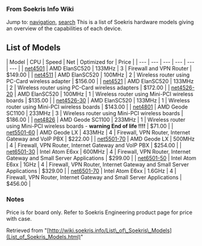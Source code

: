 
### From Soekris Info Wiki



Jump to: [navigation](List_of_Soekris_Models.html#column-one), [search](List_of_Soekris_Models.html#searchInput) 
This is a list of Soekris hardware models giving an overview of the capabilities of each device.



##  List of Models




|  Model
 |  CPU
 |  Speed
 |  Net
 |  Optimized for
 |  Price
 |
| --- | --- | --- | --- | --- | --- |
| [net4501](https://web.archive.org/web/20180610231609/http://wiki.soekris.info/Net4501 "Net4501") |  AMD ElanSC520
 |  133MHz
 |  3
 |  Firewall and VPN Router
 |  $149.00
 |
| [net4511](https://web.archive.org/web/20180610231609/http://wiki.soekris.info/Net4511 "Net4511") |  AMD ElanSC520
 |  100MHz
 |  2
 |  Wireless router using PC-Card wireless adapter
 |  $156.00
 |
| [net4521](https://web.archive.org/web/20180610231609/http://wiki.soekris.info/Net4521 "Net4521") |  AMD ElanSC520
 |  133MHz
 |  2
 |  Wireless router using PC-Card wireless adapters
 |  $172.00
 |
| [net4526-20](https://web.archive.org/web/20180610231609/http://wiki.soekris.info/Net4526 "Net4526") |  AMD ElanSC520
 |  100MHz
 |  1
 |  Wireless router using Mini-PCI wireless boards
 |  $135.00
 |
| [net4526-30](https://web.archive.org/web/20180610231609/http://wiki.soekris.info/Net4526 "Net4526") |  AMD ElanSC520
 |  133MHz
 |  1
 |  Wireless router using Mini-PCI wireless boards
 |  $143.00
 |
| [net4801](https://web.archive.org/web/20180610231609/http://wiki.soekris.info/Net4801 "Net4801") |  AMD Geode SC1100
 |  233MHz
 |  3
 |  Wireless router using Mini-PCI wireless boards
 |  $186.00
 |
| [net4826](https://web.archive.org/web/20180610231609/http://wiki.soekris.info/Net4826 "Net4826") |  AMD Geode SC1100
 |  233MHz
 |  1
 |  Wireless router using Mini-PCI wireless boards - **warning End of life !!!!** |  $71.00
 |
| [net5501-60](https://web.archive.org/web/20180610231609/http://wiki.soekris.info/Net5501 "Net5501") |  AMD Geode LX
 |  433MHz
 |  4
 |  Firewall, VPN Router, Internet Gateway and VoIP PBX
 |  $222.00
 |
| [net5501-70](https://web.archive.org/web/20180610231609/http://wiki.soekris.info/Net5501 "Net5501") |  AMD Geode LX
 |  500MHz
 |  4
 |  Firewall, VPN Router, Internet Gateway and VoIP PBX
 |  $254.00
 |
| [net6501-30](https://web.archive.org/web/20180610231609/http://wiki.soekris.info/index.php?title=Net6501&action=edit "Net6501") |  Intel Atom E6xx
 |  600MHz
 |  4
 |  Firewall, VPN Router, Internet Gateway and Small Server Applications
 |  $299.00
 |
| [net6501-50](https://web.archive.org/web/20180610231609/http://wiki.soekris.info/index.php?title=Net6501&action=edit "Net6501") |  Intel Atom E6xx
 |  1GHz
 |  4
 |  Firewall, VPN Router, Internet Gateway and Small Server Applications
 |  $329.00
 |
| [net6501-70](https://web.archive.org/web/20180610231609/http://wiki.soekris.info/index.php?title=Net6501&action=edit "Net6501") |  Intel Atom E6xx
 |  1.6GHz
 |  4
 |  Firewall, VPN Router, Internet Gateway and Small Server Applications
 |  $456.00
 |


###  Notes


Price is for board only. Refer to Soekris Engineering product page for price with case.





Retrieved from "[http://wiki.soekris.info/List\_of\_Soekris\_Models](List_of_Soekris_Models.html)"


